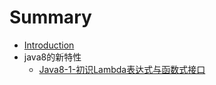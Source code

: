 # Summary

* [Introduction](README.md)
* java8的新特性
  * [Java8-1-初识Lambda表达式与函数式接口](java8-1chu-shi-lambda-biao-da-shi-yu-han-shu-shi-jie-kou.md)

